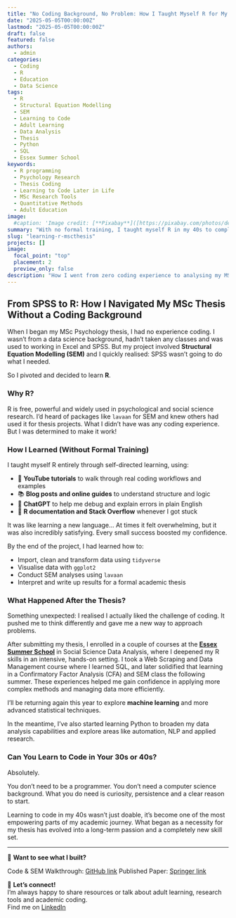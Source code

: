 ```yaml
---
title: "No Coding Background, No Problem: How I Taught Myself R for My MSc Thesis"
date: "2025-05-05T00:00:00Z"
lastmod: "2025-05-05T00:00:00Z"
draft: false
featured: false
authors:
  - admin
categories:
  - Coding
  - R
  - Education
  - Data Science
tags:
  - R
  - Structural Equation Modelling
  - SEM
  - Learning to Code
  - Adult Learning
  - Data Analysis
  - Thesis
  - Python
  - SQL
  - Essex Summer School
keywords:
  - R programming
  - Psychology Research
  - Thesis Coding
  - Learning to Code Later in Life
  - MSc Research Tools
  - Quantitative Methods
  - Adult Education
image:
  #caption: 'Image credit: [**Pixabay**]([https://pixabay.com/photos/desk-office-wood-nature-computer-8380078/)'
summary: "With no formal training, I taught myself R in my 40s to complete a structural equation modelling (SEM) project for my MSc Psychology thesis. Here’s how I did it—and why it’s never too late to start coding."
slug: "learning-r-mscthesis"
projects: []
image:
  focal_point: "top"
  placement: 2
  preview_only: false
description: "How I went from zero coding experience to analysing my MSc Psychology thesis data in R and why it sparked a new academic passion."
---
```


## From SPSS to R: How I Navigated My MSc Thesis Without a Coding Background

When I began my MSc Psychology thesis, I had no experience coding. I wasn’t from a data science background, hadn’t taken any classes and was used to working in Excel and SPSS. But my project involved **Structural Equation Modelling (SEM)** and I quickly realised: SPSS wasn’t going to do what I needed.

So I pivoted and decided to learn **R**.

### Why R?

R is free, powerful and widely used in psychological and social science research. I’d heard of packages like `lavaan` for SEM and knew others had used it for thesis projects. What I didn’t have was any coding experience. But I was determined to make it work!

### How I Learned (Without Formal Training)

I taught myself R entirely through self-directed learning, using:

- 🎥 **YouTube tutorials** to walk through real coding workflows and examples
- 📚 **Blog posts and online guides** to understand structure and logic  
- 🤖 **ChatGPT** to help me debug and explain errors in plain English
- 💬 **R documentation and Stack Overflow** whenever I got stuck  

It was like learning a new language... At times it felt overwhelming, but it was also incredibly satisfying. Every small success boosted my confidence.

By the end of the project, I had learned how to:

- Import, clean and transform data using `tidyverse`  
- Visualise data with `ggplot2`  
- Conduct SEM analyses using `lavaan`  
- Interpret and write up results for a formal academic thesis  

### What Happened After the Thesis?

Something unexpected: I realised I actually liked the challenge of coding. It pushed me to think differently and gave me a new way to approach problems.

After submitting my thesis, I enrolled in a couple of courses at the **[Essex Summer School](https://essexsummerschool.com/)** in Social Science Data Analysis, where I deepened my R skills in an intensive, hands-on setting. I took a Web Scraping and Data Management course where I learned SQL, and later solidified that learning in a Confirmatory Factor Analysis (CFA) and SEM class the following summer. These experiences helped me gain confidence in applying more complex methods and managing data more efficiently.

I’ll be returning again this year to explore **machine learning** and more advanced statistical techniques.

In the meantime, I’ve also started learning Python to broaden my data analysis capabilities and explore areas like automation, NLP and applied research.

### Can You Learn to Code in Your 30s or 40s?

Absolutely.

You don’t need to be a programmer. You don’t need a computer science background. What you do need is curiosity, persistence and a clear reason to start.

Learning to code in my 40s wasn’t just doable, it’s become one of the most empowering parts of my academic journey. What began as a necessity for my thesis has evolved into a long-term passion and a completely new skill set.

---

📂 **Want to see what I built?**

Code & SEM Walkthrough: [GitHub link](https://github.com/stephtowch/SEM-Analysis-for-Psychologists)
Published Paper: [Springer link](https://link.springer.com/10.1007/s11469-024-01397-8)

📩 **Let’s connect!**  
I’m always happy to share resources or talk about adult learning, research tools and academic coding.  
Find me on [LinkedIn](https://www.linkedin.com/in/stephanie-towch-4b2549206/)
